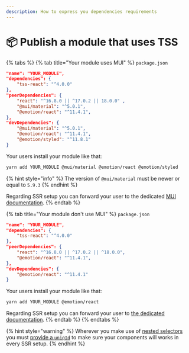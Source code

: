```yaml
---
description: How to express you dependencies requirements
---
```


# 📦 Publish a module that uses TSS

{% tabs %}
{% tab title="Your module uses MUI" %}
`package.json`

```json
"name": "YOUR_MODULE",
"dependencies": {
    "tss-react": "^4.0.0"
},
"peerDependencies": {
    "react": "^16.8.0 || ^17.0.2 || 18.0.0" ,
    "@mui/material": "^5.0.1",
    "@emotion/react": "^11.4.1",
},
"devDependencies": {
    "@mui/material": "^5.0.1",
    "@emotion/react": "^11.4.1",
    "@emotion/styled": "^11.8.1"
}

```

Your users install your module like that:&#x20;

```bash
yarn add YOUR_MODULE @mui/material @emotion/react @emotion/styled
```

{% hint style="info" %}
The version of `@mui/material` must be newer or equal to `5.9.3`
{% endhint %}

Regarding SSR setup you can forward your user to the dedicated [MUI documentation](https://mui.com/material-ui/guides/server-rendering/).
{% endtab %}

{% tab title="Your module don't use MUI" %}
`package.json`

```json
"name": "YOUR_MODULE",
"dependencies": {
    "tss-react": "^4.0.0"
},
"peerDependencies": {
    "react": "^16.8.0 || ^17.0.2 || ^18.0.0",
    "@emotion/react": "^11.4.1",
},
"devDependencies": {
    "@emotion/react": "^11.4.1"
}

```

Your users install your module like that:&#x20;

```bash
yarn add YOUR_MODULE @emotion/react
```

Regarding SSR setup you can forward your user to [the dedicated documentation](ssr/).
{% endtab %}
{% endtabs %}

{% hint style="warning" %}
Wherever you make use of [nested selectors](nested-selectors.md) you must [provide a `uniqId`](nested-selectors.md#ssr) to make sure your components will works in every SSR setup.
{% endhint %}
